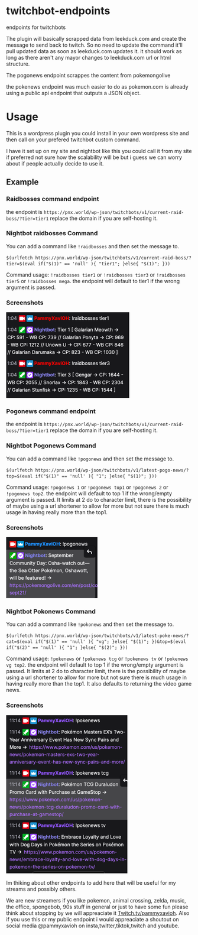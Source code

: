 # twitchbot-endpoints
endpoints for twitchbots

The plugin will basically scrapped data from leekduck.com and create the message to send back to twitch. So no need to update the command it'll pull updated data as soon as leekduck.com updates it. it should work as long as there aren't any mayor changes to leekduck.com url or html structure.

The pogonews endpoint scrappes the content from pokemongolive

the pokenews endpoint was much easier to do as pokemon.com is already using a public api endpoint that outputs a JSON object.

# Usage

This is a wordpress plugin you could install in your own wordpress site and then call on your prefered twitchbot custom command.

I have it set up on my site and nightbot like this you could call it from my site if preferred not sure how the scalability will be but i guess we can worry about if people actually decide to use it.

## Example

### Raidbosses command endpoint

the endpoint is `https://pnx.world/wp-json/twitchbots/v1/current-raid-boss/?tier=tier1` replace the domain if you are self-hosting it. 

### Nightbot raidbosses Command

You can add a command like `!raidbosses` and then set the message to.
```
$(urlfetch https://pnx.world/wp-json/twitchbots/v1/current-raid-boss/?tier=$(eval if("$(1)" == 'null' ){ "tier1"; }else{ "$(1)"; }))
```

Command usage: `!raidbosses tier1` or `!raidbosses tier3` or `!raidbosses tier5` or `!raidbosses mega`. the endpoint will default to tier1 if the wrong argument is passed.

### Screenshots

![Raid Bosses Command Twitch Example](/screenshots/raidbosses-command-example.png?raw=true "Raid Bosses Command Twitch Example")

### Pogonews command endpoint

the endpoint is `https://pnx.world/wp-json/twitchbots/v1/current-raid-boss/?tier=tier1` replace the domain if you are self-hosting it. 

### Nightbot Pogonews Command

You can add a command like `!pogonews` and then set the message to.
```
$(urlfetch https://pnx.world/wp-json/twitchbots/v1/latest-pogo-news/?top=$(eval if("$(1)" == 'null' ){ "1"; }else{ "$(1)"; }))
```

Command usage: `!pogonews 1` or `!pogonews top1` or `!pogonews 2` or `!pogonews top2`. the endpoint will default to top 1 if the wrong/empty argument is passed. It limits at 2 do to character limit, there is the possibility of maybe using a url shortener to allow for more but not sure there is much usage in having really more than the top1.

### Screenshots

![Pogonews Command Twitch Example](/screenshots/pogonews-command-example.png?raw=true "Pogonews Command Twitch Example")

### Nightbot Pokonews Command

You can add a command like `!pokonews` and then set the message to.
```
$(urlfetch https://pnx.world/wp-json/twitchbots/v1/latest-poke-news/?cat=$(eval if("$(1)" == 'null' ){ "vg"; }else{ "$(1)"; })&top=$(eval if("$(2)" == 'null' ){ "1"; }else{ "$(2)"; }))
```

Command usage: `!pokenews` or `!pokenews tcg` or `!pokenews tv` or `!pokenews vg top2`. the endpoint will default to top 1 if the wrong/empty argument is passed. It limits at 2 do to character limit, there is the possibility of maybe using a url shortener to allow for more but not sure there is much usage in having really more than the top1. It also defaults to returning the video game news.

### Screenshots

![Pokenews Command Twitch Example](/screenshots/pokenews-command-example.png?raw=true "Pokenews Command Twitch Example")

Im thiking about other endpoints to add here that will be useful for my streams and possibly others.

We are new streamers if you like pokemon, animal crossing, zelda, music, the office, spongebob, 90s stuff in general or just to have some fun please think about stopping by we will appreaciate it [Twitch.tv/pammyxavioh](https://twitch.tv/pammyxavioh). Also if you use this or my public endpoint i would appreaciate a shoutout on social media @pammyxavioh on insta,twitter,tiktok,twitch and youtube.
